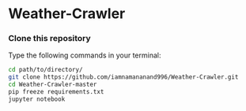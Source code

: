 # Weather-Crawler

### Clone this repository

Type the following commands in your terminal:
```bash
cd path/to/directory/
git clone https://github.com/iamnamananand996/Weather-Crawler.git
cd Weather-Crawler-master
pip freeze requirements.txt
jupyter notebook
```
